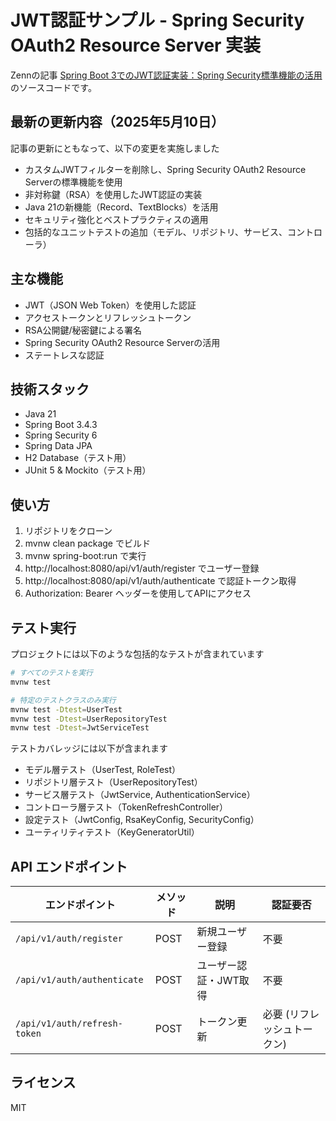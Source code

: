 # JWT認証サンプル - Spring Security OAuth2 Resource Server 実装

Zennの記事 [Spring Boot 3でのJWT認証実装：Spring Security標準機能の活用](https://zenn.dev/okamyuji/articles/0bfcc5a9b17cb5)のソースコードです。

## 最新の更新内容（2025年5月10日）

記事の更新にともなって、以下の変更を実施しました

- カスタムJWTフィルターを削除し、Spring Security OAuth2 Resource Serverの標準機能を使用
- 非対称鍵（RSA）を使用したJWT認証の実装
- Java 21の新機能（Record、TextBlocks）を活用
- セキュリティ強化とベストプラクティスの適用
- 包括的なユニットテストの追加（モデル、リポジトリ、サービス、コントローラ）

## 主な機能

- JWT（JSON Web Token）を使用した認証
- アクセストークンとリフレッシュトークン
- RSA公開鍵/秘密鍵による署名
- Spring Security OAuth2 Resource Serverの活用
- ステートレスな認証

## 技術スタック

- Java 21
- Spring Boot 3.4.3
- Spring Security 6
- Spring Data JPA
- H2 Database（テスト用）
- JUnit 5 & Mockito（テスト用）

## 使い方

1. リポジトリをクローン
2. mvnw clean package でビルド
3. mvnw spring-boot:run で実行
4. http://localhost:8080/api/v1/auth/register でユーザー登録
5. http://localhost:8080/api/v1/auth/authenticate で認証トークン取得
6. Authorization: Bearer <token> ヘッダーを使用してAPIにアクセス

## テスト実行

プロジェクトには以下のような包括的なテストが含まれています

```bash
# すべてのテストを実行
mvnw test

# 特定のテストクラスのみ実行
mvnw test -Dtest=UserTest
mvnw test -Dtest=UserRepositoryTest
mvnw test -Dtest=JwtServiceTest
```

テストカバレッジには以下が含まれます

- モデル層テスト（UserTest, RoleTest）
- リポジトリ層テスト（UserRepositoryTest）
- サービス層テスト（JwtService, AuthenticationService）
- コントローラ層テスト（TokenRefreshController）
- 設定テスト（JwtConfig, RsaKeyConfig, SecurityConfig）
- ユーティリティテスト（KeyGeneratorUtil）

## API エンドポイント

| エンドポイント | メソッド | 説明 | 認証要否 |
|--------------|--------|-----|---------|
| `/api/v1/auth/register` | POST | 新規ユーザー登録 | 不要 |
| `/api/v1/auth/authenticate` | POST | ユーザー認証・JWT取得 | 不要 |
| `/api/v1/auth/refresh-token` | POST | トークン更新 | 必要 (リフレッシュトークン) |

## ライセンス

MIT

